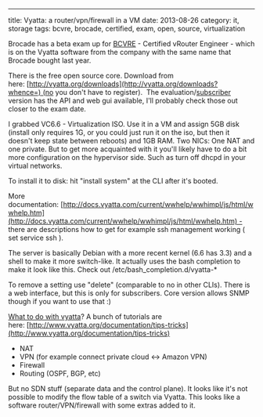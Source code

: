 ---
title: Vyatta: a router/vpn/firewall in a VM
date: 2013-08-26
category: it, storage
tags: bcvre, brocade, certified, exam, open, source, virtualization

Brocade has a beta exam up for [BCVRE](http://community.brocade.com/docs/DOC-3336) - Certified vRouter Engineer - which is on the Vyatta software from the company with the same name that Brocade bought last year.

There is the free open source core. Download from here: [http://vyatta.org/downloads](http://vyatta.org/downloads?whence=) (no you don't have to register).  The evaluation/[subscriber](http://www.vyatta.com/product/vyatta-network-os/get-started) version has the API and web gui available, I'll probably check those out closer to the exam date.

I grabbed VC6.6 - Virtualization ISO. Use it in a VM and assign 5GB disk (install only requires 1G, or you could just run it on the iso, but then it doesn't keep state between reboots) and 1GB RAM. Two NICs: One NAT and one private. But to get more acquainted with it you'll likely have to do a bit more configuration on the hypervisor side. Such as turn off dhcpd in your virtual networks.

To install it to disk: hit "install system" at the CLI after it's booted.

More documentation: [http://docs.vyatta.com/current/wwhelp/wwhimpl/js/html/wwhelp.htm](http://docs.vyatta.com/current/wwhelp/wwhimpl/js/html/wwhelp.htm) - there are descriptions how to get for example ssh management working ( set service ssh ).

The server is basically Debian with a more recent kernel (6.6 has 3.3) and a shell to make it more switch-like. It actually uses the bash completion to make it look like this. Check out /etc/bash\_completion.d/vyatta-\*

To remove a setting use "delete" (comparable to no in other CLIs). There is a web interface, but this is only for subscribers. Core version allows SNMP though if you want to use that :)

[What to do with vyatta](http://www.vyatta.org/documentation)? A bunch of tutorials are here: [http://www.vyatta.org/documentation/tips-tricks](http://www.vyatta.org/documentation/tips-tricks)

- NAT
- VPN (for example connect private cloud <-> Amazon VPN)
- Firewall
- Routing (OSPF, BGP, etc)

But no SDN stuff (separate data and the control plane). It looks like it's not possible to modify the flow table of a switch via Vyatta. This looks like a software router/VPN/firewall with some extras added to it.
